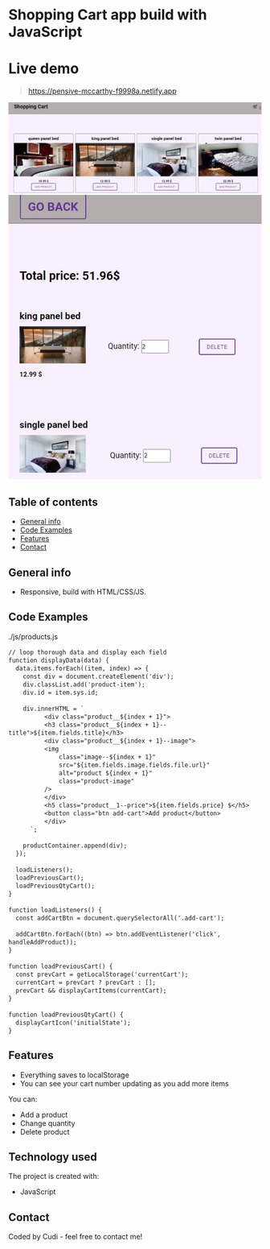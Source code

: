 # Shopping Cart app build with JavaScript

# Live demo

> https://pensive-mccarthy-f9998a.netlify.app

![Design preview for the  coding challenge](./Screenshot_1.jpg)
![Design preview for the  coding challenge](./Screenshot_2.jpg)

## Table of contents

- [General info](#general-info)
- [Code Examples](#code-examples)
- [Features](#features)
- [Contact](#contact)

## General info

- Responsive, build with HTML/CSS/JS.

## Code Examples

./js/products.js

```
// loop thorough data and display each field
function displayData(data) {
  data.items.forEach((item, index) => {
    const div = document.createElement('div');
    div.classList.add('product-item');
    div.id = item.sys.id;

    div.innerHTML = `
          <div class="product__${index + 1}">
          <h3 class="product__${index + 1}--title">${item.fields.title}</h3>
          <div class="product__${index + 1}--image">
          <img
              class="image--${index + 1}"
              src="${item.fields.image.fields.file.url}"
              alt="product ${index + 1}"
              class="product-image"
          />
          </div>
          <h5 class="product__1--price">${item.fields.price} $</h5>
          <button class="btn add-cart">Add product</button>
          </div>
      `;

    productContainer.append(div);
  });

  loadListeners();
  loadPreviousCart();
  loadPreviousQtyCart();
}

function loadListeners() {
  const addCartBtn = document.querySelectorAll('.add-cart');

  addCartBtn.forEach((btn) => btn.addEventListener('click', handleAddProduct));
}

function loadPreviousCart() {
  const prevCart = getLocalStorage('currentCart');
  currentCart = prevCart ? prevCart : [];
  prevCart && displayCartItems(currentCart);
}

function loadPreviousQtyCart() {
  displayCartIcon('initialState');
}
```

## Features

- Everything saves to localStorage
- You can see your cart number updating as you add more items

You can:

- Add a product
- Change quantity
- Delete product

## Technology used

The project is created with:

- JavaScript

## Contact

Coded by Cudi - feel free to contact me!
